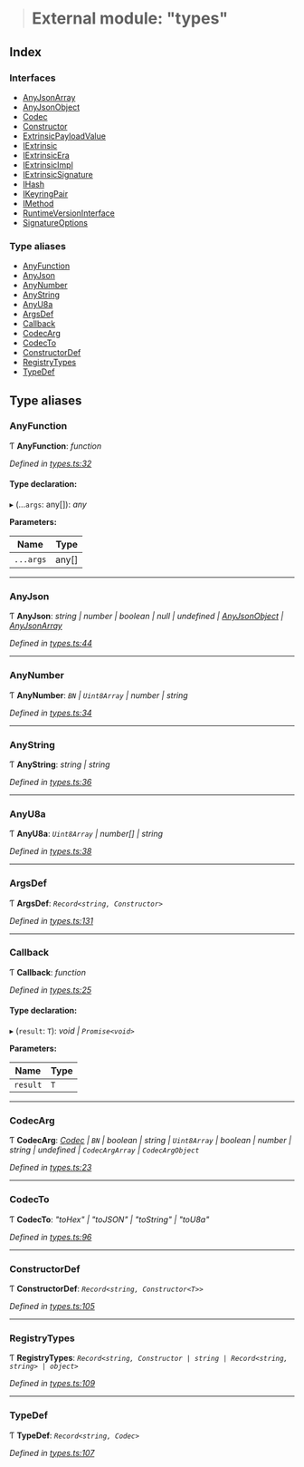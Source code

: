 > # External module: "types"

## Index

### Interfaces

* [AnyJsonArray](../interfaces/_types_.anyjsonarray.md)
* [AnyJsonObject](../interfaces/_types_.anyjsonobject.md)
* [Codec](../interfaces/_types_.codec.md)
* [Constructor](../interfaces/_types_.constructor.md)
* [ExtrinsicPayloadValue](../interfaces/_types_.extrinsicpayloadvalue.md)
* [IExtrinsic](../interfaces/_types_.iextrinsic.md)
* [IExtrinsicEra](../interfaces/_types_.iextrinsicera.md)
* [IExtrinsicImpl](../interfaces/_types_.iextrinsicimpl.md)
* [IExtrinsicSignature](../interfaces/_types_.iextrinsicsignature.md)
* [IHash](../interfaces/_types_.ihash.md)
* [IKeyringPair](../interfaces/_types_.ikeyringpair.md)
* [IMethod](../interfaces/_types_.imethod.md)
* [RuntimeVersionInterface](../interfaces/_types_.runtimeversioninterface.md)
* [SignatureOptions](../interfaces/_types_.signatureoptions.md)

### Type aliases

* [AnyFunction](_types_.md#anyfunction)
* [AnyJson](_types_.md#anyjson)
* [AnyNumber](_types_.md#anynumber)
* [AnyString](_types_.md#anystring)
* [AnyU8a](_types_.md#anyu8a)
* [ArgsDef](_types_.md#argsdef)
* [Callback](_types_.md#callback)
* [CodecArg](_types_.md#codecarg)
* [CodecTo](_types_.md#codecto)
* [ConstructorDef](_types_.md#constructordef)
* [RegistryTypes](_types_.md#registrytypes)
* [TypeDef](_types_.md#typedef)

## Type aliases

###  AnyFunction

Ƭ **AnyFunction**: *function*

*Defined in [types.ts:32](https://github.com/polkadot-js/api/blob/f9a3f3e/packages/types/src/types.ts#L32)*

#### Type declaration:

▸ (...`args`: any[]): *any*

**Parameters:**

Name | Type |
------ | ------ |
`...args` | any[] |

___

###  AnyJson

Ƭ **AnyJson**: *string | number | boolean | null | undefined | [AnyJsonObject](../interfaces/_types_.anyjsonobject.md) | [AnyJsonArray](../interfaces/_types_.anyjsonarray.md)*

*Defined in [types.ts:44](https://github.com/polkadot-js/api/blob/f9a3f3e/packages/types/src/types.ts#L44)*

___

###  AnyNumber

Ƭ **AnyNumber**: *`BN` | `Uint8Array` | number | string*

*Defined in [types.ts:34](https://github.com/polkadot-js/api/blob/f9a3f3e/packages/types/src/types.ts#L34)*

___

###  AnyString

Ƭ **AnyString**: *string | string*

*Defined in [types.ts:36](https://github.com/polkadot-js/api/blob/f9a3f3e/packages/types/src/types.ts#L36)*

___

###  AnyU8a

Ƭ **AnyU8a**: *`Uint8Array` | number[] | string*

*Defined in [types.ts:38](https://github.com/polkadot-js/api/blob/f9a3f3e/packages/types/src/types.ts#L38)*

___

###  ArgsDef

Ƭ **ArgsDef**: *`Record<string, Constructor>`*

*Defined in [types.ts:131](https://github.com/polkadot-js/api/blob/f9a3f3e/packages/types/src/types.ts#L131)*

___

###  Callback

Ƭ **Callback**: *function*

*Defined in [types.ts:25](https://github.com/polkadot-js/api/blob/f9a3f3e/packages/types/src/types.ts#L25)*

#### Type declaration:

▸ (`result`: `T`): *void | `Promise<void>`*

**Parameters:**

Name | Type |
------ | ------ |
`result` | `T` |

___

###  CodecArg

Ƭ **CodecArg**: *[Codec](../interfaces/_types_.codec.md) | `BN` | boolean | string | `Uint8Array` | boolean | number | string | undefined | `CodecArgArray` | `CodecArgObject`*

*Defined in [types.ts:23](https://github.com/polkadot-js/api/blob/f9a3f3e/packages/types/src/types.ts#L23)*

___

###  CodecTo

Ƭ **CodecTo**: *"toHex" | "toJSON" | "toString" | "toU8a"*

*Defined in [types.ts:96](https://github.com/polkadot-js/api/blob/f9a3f3e/packages/types/src/types.ts#L96)*

___

###  ConstructorDef

Ƭ **ConstructorDef**: *`Record<string, Constructor<T>>`*

*Defined in [types.ts:105](https://github.com/polkadot-js/api/blob/f9a3f3e/packages/types/src/types.ts#L105)*

___

###  RegistryTypes

Ƭ **RegistryTypes**: *`Record<string, Constructor | string | Record<string, string> | object>`*

*Defined in [types.ts:109](https://github.com/polkadot-js/api/blob/f9a3f3e/packages/types/src/types.ts#L109)*

___

###  TypeDef

Ƭ **TypeDef**: *`Record<string, Codec>`*

*Defined in [types.ts:107](https://github.com/polkadot-js/api/blob/f9a3f3e/packages/types/src/types.ts#L107)*